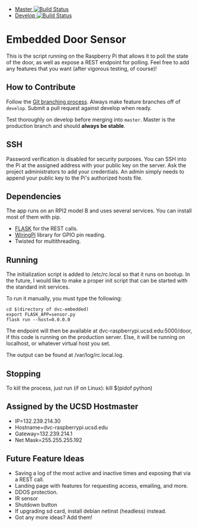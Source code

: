 - [Master ![Build Status](https://travis-ci.org/tonitran/dvc-embedded.svg?branch=master)](https://travis-ci.org/tonitran/dvc-embedded)
- [Develop ![Build Status](https://travis-ci.org/tonitran/dvc-embedded.svg?branch=develop)](https://travis-ci.org/tonitran/dvc-embedded)

Embedded Door Sensor
===
This is the script running on the Raspberry Pi that allows it to poll the state of the door, as well as expose a REST endpoint for polling. Feel free to add any features that you want (after vigorous testing, of course)!

How to Contribute
---
Follow the [Git branching process](http://nvie.com/posts/a-successful-git-branching-model/).
Always make feature branches off of `develop`. Submit a pull request against develop when ready.

Test thoroughly on develop before merging into `master`. Master is the production branch and should **always be stable**.

SSH
---
Password verification is disabled for security purposes. You can SSH into the Pi at the assigned address with your public key on the server. Ask the project administrators to add your credentials. An admin simply needs to append your public key to the Pi's authorized hosts file.

Dependencies
---
The app runs on an RPI2 model B and uses several services. You can install most of them with pip.
- [FLASK](http://flask.pocoo.org/) for the REST calls.
- [WiringPi](http://raspi.tv/how-to-install-wiringpi2-for-python-on-the-raspberry-pi) library for GPIO pin reading.
- Twisted for multithreading.

Running
---
The initialization script is added to /etc/rc.local so that it runs on bootup. In the future, I would like to make a proper init script that can be started with the standard init services.

To run it manually, you must type the following:
```
cd $(directory of dvc-embedded)
export FLASK_APP=sensor.py
flask run --host=0.0.0.0
```

The endpoint will then be available at dvc-raspberrypi.ucsd.edu:5000/door, if this code is running on the production server. Else, it will be running on localhost, or whatever virtual host you set.

The output can be found at /var/log/rc.local.log.

Stopping
---
To kill the process, just run (if on Linux):
kill $(pidof python)

Assigned by the UCSD Hostmaster
---
- IP=132.239.214.30
- Hostname=dvc-raspberrypi.ucsd.edu
- Gateway=132.239.214.1
- Net Mask=255.255.255.192

Future Feature Ideas
---
- Saving a log of the most active and inactive times and exposing that via a REST call.
- Landing page with features for requesting access, emailing, and more.
- DDOS protection.
- IR sensor
- Shutdown button
- If upgrading sd card, install debian netinst (headless) instead.
- Got any more ideas? Add them!
